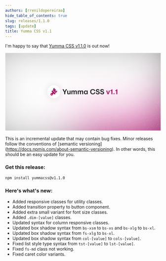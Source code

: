 ```yaml
---
authors: [rrenildopereiraa]
hide_table_of_contents: true
slug: releases/1.1.0
tags: [update]
title: Yumma CSS v1.1
---
```


I'm happy to say that [Yumma CSS v1.1.0](https://github.com/yumma-lib/yumma-css/releases/tag/v1.1.0) is out now!

<!-- truncate -->

![Yumma CSS v1.1](yummacss-v1.1.0.png)

This is an incremental update that may contain bug fixes. Minor releases follow the conventions of [semantic versioning] (https://docs.npmjs.com/about-semantic-versioning). In other words, this should be an easy update for you.

### Get this release:

```bash
npm install yummacss@v1.1.0
```

### Here's what's new:

- Added responsive classes for utility classes.
- Added transition property to button component.
- Added extra small variant for font size classes.
- Added `.dim-[value]` classes.
- Updated syntax for column responsive classes.
- Updated box shadow syntax from `bs-xsm` to `bs-xs` and `bs-xlg` to `bs-xl`.
- Updated box shadow syntax from `fs-xlg` to `bs-xl`.
- Updated box shadow syntax from `col-[value]` to `cols-[value]`.
- Fixed list style type syntax from `tst-[value]` to `lst-[value]`.
- Fixed `fs-md` class not working.
- Fixed caret color variants.